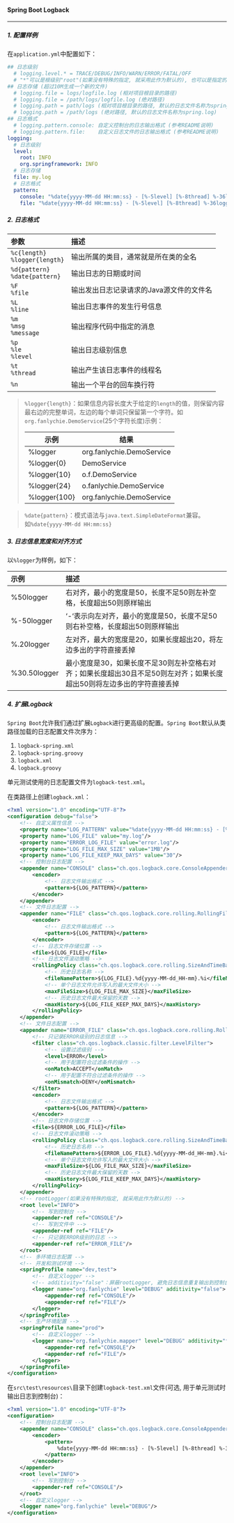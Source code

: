 #### Spring Boot Logback

---

##### 1. 配置样例

在`application.yml`中配置如下：

```yaml
## 日志级别
  # logging.level.* = TRACE/DEBUG/INFO/WARN/ERROR/FATAL/OFF
  # "*"可以是根级别"root"(如果没有特殊的指定, 就采用此作为默认的), 也可以是指定的包名称(特殊指定)
## 日志存储 (超过10M生成一个新的文件)
  # logging.file = logs/logfile.log (相对项目根目录的路径)
  # logging.file = /path/logs/logfile.log (绝对路径)
  # logging.path = path/logs (相对项目根目录的路径, 默认的日志文件名称为spring.log)
  # logging.path = /path/logs (绝对路径, 默认的日志文件名称为spring.log)
## 日志格式
  # logging.pattern.console: 自定义控制台的日志输出格式 (参考README说明)
  # logging.pattern.file:    自定义日志文件的日志输出格式 (参考README说明)
logging:
  # 日志级别
  level:
    root: INFO
    org.springframework: INFO
  # 日志存储
  file: my.log
  # 日志格式
  pattern:
    console: "%date{yyyy-MM-dd HH:mm:ss} - [%-5level] [%-8thread] %-36logger{36} : %msg%n"
    file: "%date{yyyy-MM-dd HH:mm:ss} - [%-5level] [%-8thread] %-36logger{36} : %msg%n"
```

##### 2. 日志格式

| 参数 | 描述 |
| :---- | :---- |
| `%c{length}`<br>`%logger{length}` | 输出所属的类目，通常就是所在类的全名 |
| `%d{pattern}`<br>`%date{pattern}` | 输出日志的日期或时间 |
| `%F`<br>`%file` | 输出发出日志记录请求的Java源文件的文件名 |
| `%L`<br>`%line` | 输出日志事件的发生行号信息 |
| `%m`<br>`%msg`<br>`%message` | 输出程序代码中指定的消息 |
| `%p`<br>`%le`<br>`%level` | 输出日志级别信息 |
| `%t`<br>`%thread` | 输出产生该日志事件的线程名 |
| `%n` | 输出一个平台的回车换行符 |

> `%logger{length}`：如果信息内容长度大于给定的`length`的值，则保留内容最右边的完整单词，左边的每个单词只保留第一个字符。如`org.fanlychie.DemoService`(25个字符长度)示例：<br><table><thead><tr><th>示例</th><th>结果</th></tr></thead><tbody><tr><td>%logger</td><td>org.fanlychie.DemoService</td></tr><tr><td>%logger{0}</td><td>DemoService</td></tr><tr><td>%logger{10}</td><td>o.f.DemoService</td></tr><tr><td>%logger{24}</td><td>o.fanlychie.DemoService</td></tr><tr><td>%logger{100}</td><td>org.fanlychie.DemoService</td></tr></tbody></table>

> `%date{pattern}`：模式语法与`java.text.SimpleDateFormat`兼容。如`%date{yyyy-MM-dd HH:mm:ss}`

##### 3. 日志信息宽度和对齐方式

以`%logger`为样例，如下：

| 示例 | 描述 |
| :---- | :---- |
| %50logger | 右对齐，最小的宽度是50，长度不足50则左补空格，长度超出50则原样输出 |
| %-50logger | ‘-‘表示向左对齐，最小的宽度是50，长度不足50则右补空格，长度超出50则原样输出 |
| %.20logger | 左对齐，最大的宽度是20，如果长度超出20，将左边多出的字符直接丢掉 |
| %30.50logger | 最小宽度是30，如果长度不足30则左补空格右对齐；如果长度超出30且不足50则左对齐；如果长度超出50则将左边多出的字符直接丢掉 |

##### 4. 扩展Logback

`Spring Boot`允许我们通过扩展`Logback`进行更高级的配置。`Spring Boot`默认从类路径加载的日志配置文件次序为：

1. `logback-spring.xml`
2. `logback-spring.groovy`
3. `logback.xml`
4. `logback.groovy`

单元测试使用的日志配置文件为`logback-test.xml`。

在类路径上创建`logback.xml`：

```xml
<?xml version="1.0" encoding="UTF-8"?>
<configuration debug="false">
    <!-- 自定义属性信息 -->
    <property name="LOG_PATTERN" value="%date{yyyy-MM-dd HH:mm:ss} - [%-5level] [%-8thread] %-36logger{36} : %msg%n"/>
    <property name="LOG_FILE" value="my.log"/>
    <property name="ERROR_LOG_FILE" value="error.log"/>
    <property name="LOG_FILE_MAX_SIZE" value="1MB"/>
    <property name="LOG_FILE_KEEP_MAX_DAYS" value="30"/>
    <!-- 控制台日志配置 -->
    <appender name="CONSOLE" class="ch.qos.logback.core.ConsoleAppender">
        <encoder>
            <!-- 日志文件输出格式 -->
            <pattern>${LOG_PATTERN}</pattern>
        </encoder>
    </appender>
    <!-- 文件日志配置 -->
    <appender name="FILE" class="ch.qos.logback.core.rolling.RollingFileAppender">
        <encoder>
            <!-- 日志文件输出格式 -->
            <pattern>${LOG_PATTERN}</pattern>
        </encoder>
        <!-- 日志文件存储位置 -->
        <file>${LOG_FILE}</file>
        <!-- 日志文件滚动策略 -->
        <rollingPolicy class="ch.qos.logback.core.rolling.SizeAndTimeBasedRollingPolicy">
            <!-- 历史日志名称 -->
            <fileNamePattern>${LOG_FILE}.%d{yyyy-MM-dd_HH-mm}.%i</fileNamePattern>
            <!-- 单个日志文件允许写入的最大文件大小 -->
            <maxFileSize>${LOG_FILE_MAX_SIZE}</maxFileSize>
            <!-- 历史日志文件最大保留的天数 -->
            <maxHistory>${LOG_FILE_KEEP_MAX_DAYS}</maxHistory>
        </rollingPolicy>
    </appender>
    <!-- 文件日志配置 -->
    <appender name="ERROR_FILE" class="ch.qos.logback.core.rolling.RollingFileAppender">
        <!-- 只记录ERROR级别的日志信息 -->
        <filter class="ch.qos.logback.classic.filter.LevelFilter">
            <!-- 设置过滤级别 -->
            <level>ERROR</level>
            <!-- 用于配置符合过滤条件的操作 -->
            <onMatch>ACCEPT</onMatch>
            <!-- 用于配置不符合过滤条件的操作 -->
            <onMismatch>DENY</onMismatch>
        </filter>
        <encoder>
            <!-- 日志文件输出格式 -->
            <pattern>${LOG_PATTERN}</pattern>
        </encoder>
        <!-- 日志文件存储位置 -->
        <file>${ERROR_LOG_FILE}</file>
        <!-- 日志文件滚动策略 -->
        <rollingPolicy class="ch.qos.logback.core.rolling.SizeAndTimeBasedRollingPolicy">
            <!-- 历史日志名称 -->
            <fileNamePattern>${ERROR_LOG_FILE}.%d{yyyy-MM-dd_HH-mm}.%i</fileNamePattern>
            <!-- 单个日志文件允许写入的最大文件大小 -->
            <maxFileSize>${LOG_FILE_MAX_SIZE}</maxFileSize>
            <!-- 历史日志文件最大保留的天数 -->
            <maxHistory>${LOG_FILE_KEEP_MAX_DAYS}</maxHistory>
        </rollingPolicy>
    </appender>
    <!-- rootLogger(如果没有特殊的指定, 就采用此作为默认的) -->
    <root level="INFO">
        <!-- 写到控制台 -->
        <appender-ref ref="CONSOLE"/>
        <!-- 写到文件中 -->
        <appender-ref ref="FILE"/>
        <!-- 只记录ERROR级别的日志 -->
        <appender-ref ref="ERROR_FILE"/>
    </root>
    <!-- 多环境日志配置 -->
    <!-- 开发和测试环境 -->
    <springProfile name="dev,test">
        <!-- 自定义logger -->
        <!-- additivity="false"：屏蔽rootLogger, 避免日志信息重复输出到控制台 -->
        <logger name="org.fanlychie" level="DEBUG" additivity="false">
            <appender-ref ref="CONSOLE"/>
            <appender-ref ref="FILE"/>
        </logger>
    </springProfile>
    <!-- 生产环境配置 -->
    <springProfile name="prod">
        <!-- 自定义logger -->
        <logger name="org.fanlychie.mapper" level="DEBUG" additivity="false">
            <appender-ref ref="CONSOLE"/>
            <appender-ref ref="FILE"/>
        </logger>
    </springProfile>
</configuration>
```

在`src\test\resources\`目录下创建`logback-test.xml`文件(可选, 用于单元测试时输出日志到控制台)：

```xml
<?xml version="1.0" encoding="UTF-8"?>
<configuration>
    <!-- 控制台日志配置 -->
    <appender name="CONSOLE" class="ch.qos.logback.core.ConsoleAppender">
        <encoder>
            <pattern>
                %date{yyyy-MM-dd HH:mm:ss} - [%-5level] [%-8thread] %-36logger{36} : %msg%n
            </pattern>
        </encoder>
    </appender>
    <root level="INFO">
        <!-- 写到控制台 -->
        <appender-ref ref="CONSOLE"/>
    </root>
    <!-- 自定义logger -->
    <logger name="org.fanlychie" level="DEBUG"/>
</configuration>
```